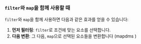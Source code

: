 
### `filter`와 `map`을 함께 사용할 때

`filter`와 `map`을 함께 사용하면 다음과 같은 효과를 얻을 수 있습니다:

1. **먼저 필터링**: `filter`로 조건에 맞는 요소를 선택합니다.
2. **다음 변환**: 그 다음, `map`으로 선택된 요소들을 변환합니다 (mapdms )                                                         
   
   
   

